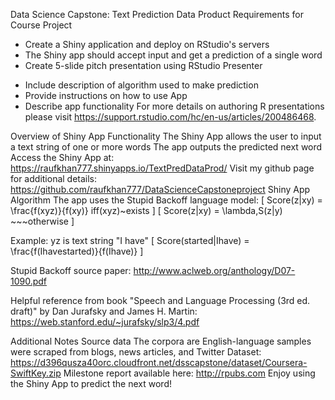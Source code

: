 Data Science Capstone: Text Prediction Data Product
Requirements for Course Project
- Create a Shiny application and deploy on RStudio's servers
- The Shiny app should accept input and get a prediction of a single word
- Create 5-slide pitch presentation using RStudio Presenter
* Include description of algorithm used to make prediction
* Provide instructions on how to use App
* Describe app functionality
For more details on authoring R presentations please visit https://support.rstudio.com/hc/en-us/articles/200486468.

Overview of Shiny App Functionality
The Shiny App allows the user to input a text string of one or more words
The app outputs the predicted next word
Access the Shiny App at: https://raufkhan777.shinyapps.io/TextPredDataProd/
Visit my github page for additional details: https://github.com/raufkhan777/DataScienceCapstoneproject
Shiny App Algorithm
The app uses the Stupid Backoff language model: [ Score(z|xy) = \frac{f(xyz)}{f(xy)} iff(xyz)~exists ] [ Score(z|xy) = \lambda,S(z|y) ~~~otherwise ]

Example: yz is text string "I have" [ Score(started|Ihave) = \frac{f(Ihavestarted)}{f(Ihave)} ]

Stupid Backoff source paper: http://www.aclweb.org/anthology/D07-1090.pdf

Helpful reference from book "Speech and Language Processing (3rd ed. draft)" by Dan Jurafsky and James H. Martin: https://web.stanford.edu/~jurafsky/slp3/4.pdf

Additional Notes
Source data
The corpora are English-language samples were scraped from blogs, news articles, and Twitter
Dataset: https://d396qusza40orc.cloudfront.net/dsscapstone/dataset/Coursera-SwiftKey.zip
Milestone report available here: http://rpubs.com
Enjoy using the Shiny App to predict the next word!
